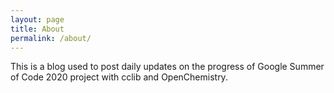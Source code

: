 ```yaml
---
layout: page
title: About
permalink: /about/
---
```


This is a blog used to post daily updates on the progress of Google Summer of Code 2020 project with cclib and OpenChemistry.

